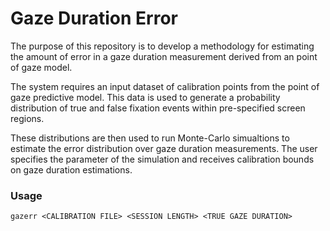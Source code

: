 # Gaze Duration Error

The purpose of this repository is to develop a methodology for estimating
the amount of error in a gaze duration measurement derived from an point 
of gaze model.

The system requires an input dataset of calibration points from the point
of gaze predictive model. This data is used to generate a probability 
distribution of true and false fixation events within pre-specified screen
regions.

These distributions are then used to run Monte-Carlo simualtions to estimate
the error distribution over gaze duration measurements. The user specifies
the parameter of the simulation and receives calibration bounds on gaze duration
estimations.


### Usage

```
gazerr <CALIBRATION FILE> <SESSION LENGTH> <TRUE GAZE DURATION>
```


